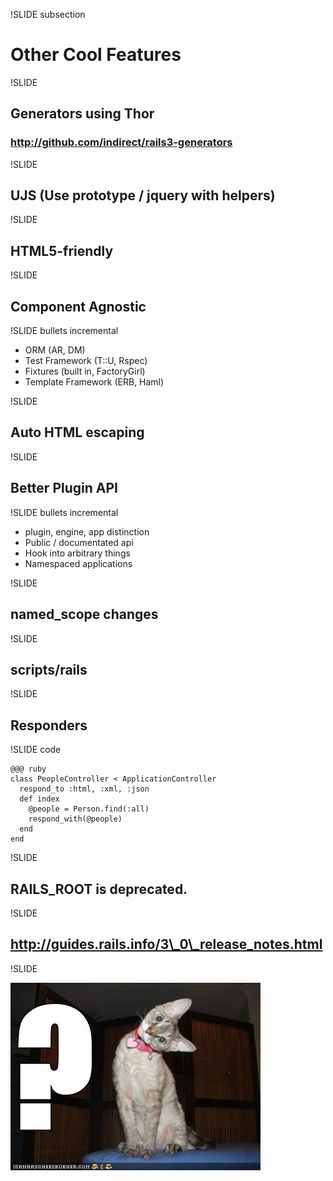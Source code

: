 !SLIDE subsection

# Other Cool Features #

!SLIDE

## Generators using Thor ##
### http://github.com/indirect/rails3-generators ###

!SLIDE

## UJS (Use prototype / jquery with helpers) ##

!SLIDE

## HTML5-friendly ##

!SLIDE

## Component Agnostic ##

!SLIDE bullets incremental

* ORM (AR, DM)
* Test Framework (T::U, Rspec)
* Fixtures (built in, FactoryGirl)
* Template Framework (ERB, Haml)

!SLIDE

## Auto HTML escaping ##

!SLIDE

## Better Plugin API ##

!SLIDE bullets incremental

* plugin, engine, app distinction
* Public / documentated api
* Hook into arbitrary things
* Namespaced applications

!SLIDE

## named\_scope changes ##

!SLIDE

## scripts/rails ##

!SLIDE

## Responders ##

!SLIDE code

    @@@ ruby
    class PeopleController < ApplicationController
      respond_to :html, :xml, :json
      def index
        @people = Person.find(:all)
        respond_with(@people)
      end
    end

!SLIDE

## RAILS\_ROOT is deprecated. ##

!SLIDE

## http://guides.rails.info/3\_0\_release_notes.html ##

!SLIDE

![Questions?](lolcats-funny-pictures-questionmark.jpg)
